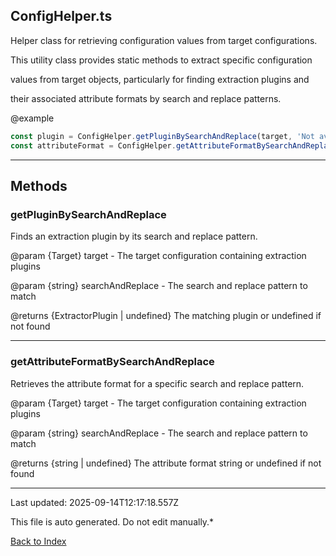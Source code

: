 ## ConfigHelper.ts





 Helper class for retrieving configuration values from target configurations.



 This utility class provides static methods to extract specific configuration

 values from target objects, particularly for finding extraction plugins and

 their associated attribute formats by search and replace patterns.



 @example

 ```typescript
 const plugin = ConfigHelper.getPluginBySearchAndReplace(target, 'Not available.');
 const attributeFormat = ConfigHelper.getAttributeFormatBySearchAndReplace(target, '%content%');
 ```
 



---



## Methods



### **getPluginBySearchAndReplace**

 Finds an extraction plugin by its search and replace pattern.



 @param {Target} target - The target configuration containing extraction plugins

 @param {string} searchAndReplace - The search and replace pattern to match

 @returns {ExtractorPlugin | undefined} The matching plugin or undefined if not found

 



---



### **getAttributeFormatBySearchAndReplace**

 Retrieves the attribute format for a specific search and replace pattern.



 @param {Target} target - The target configuration containing extraction plugins

 @param {string} searchAndReplace - The search and replace pattern to match

 @returns {string | undefined} The attribute format string or undefined if not found

 



---



Last updated: 2025-09-14T12:17:18.557Z



This file is auto generated. Do not edit manually.*



[Back to Index](./index.md)